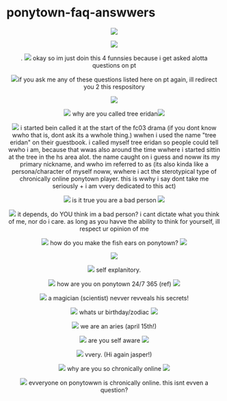 # ponytown-faq-answwers
<p align="center">
<img src="https://media.discordapp.net/attachments/1111020653341065289/1204251189466890250/Untitled1029_20240205212408.png?ex=65d40d51&is=65c19851&hm=6a0e37ad2a3854b31f5d60ef32c89bf36636dfb2a224ef98b005ef502a687f00&=&format=webp&quality=lossless&width=720&height=180"/>
<p align="center">
<img src="https://media.discordapp.net/attachments/1111020653341065289/1204246629733900368/Tumblr_l_723676233797501.gif?ex=65d40912&is=65c19412&hm=bb1e0f548f1703cbaf8927717a2fbdcf5305a31bd273e5ebb30186527e29d134&=&width=638&height=28"/>
<p align="center">

  <p align="center">
.
<img src="https://media.discordapp.net/attachments/1111020653341065289/1204246288355434617/Tumblr_l_723610074298779.gif?ex=65d408c0&is=65c193c0&hm=f99d0b1999993f9a2eb32b5251909ba4f9dfd32180889ec4b4468d1da6c9543a&=&width=24&height=24"/> okay so im just doin this 4 funnsies because i get asked alotta questions on pt
<p align="center">
<img src="https://media.discordapp.net/attachments/1111020653341065289/1204246288355434617/Tumblr_l_723610074298779.gif?ex=65d408c0&is=65c193c0&hm=f99d0b1999993f9a2eb32b5251909ba4f9dfd32180889ec4b4468d1da6c9543a&=&width=24&height=24"/>if you ask me any of these questions listed here on pt again, ill redirect you 2 this respository

<p align="center">
<img src="https://media.discordapp.net/attachments/1111020653341065289/1204246629733900368/Tumblr_l_723676233797501.gif?ex=65d40912&is=65c19412&hm=bb1e0f548f1703cbaf8927717a2fbdcf5305a31bd273e5ebb30186527e29d134&=&width=638&height=28"/>

<p align="center">
<img src="https://media.discordapp.net/attachments/1111020653341065289/1204246287537406013/Tumblr_l_723595024638136.gif?ex=65d408c0&is=65c193c0&hm=b0958aba9bfbace4fc114d64d37f16ba28b700bb91608e9546ac8c4cc99a9eb3&=&width=24&height=24"/> why are you called tree eridan<img src="https://media.discordapp.net/attachments/1111020653341065289/1204246287923552266/Tumblr_l_723603419120938.gif?ex=65d408c0&is=65c193c0&hm=bf2e16d5050a1766c0ff87785de682cbfe1b275ec58598f08990c08c2ab446ad&=&width=24&height=24"/>

<p align="center">
<img src="https://media.discordapp.net/attachments/1111020653341065289/1204246288355434617/Tumblr_l_723610074298779.gif?ex=65d408c0&is=65c193c0&hm=f99d0b1999993f9a2eb32b5251909ba4f9dfd32180889ec4b4468d1da6c9543a&=&width=24&height=24"/> i started bein called it at the start of the fc03 drama (if you dont know wwho that is, dont ask its a wwhole thing.) wwhen i used the name "tree eridan" on their guestbook. i called myself tree eridan so people could tell wwho i am, because that wwas also around the time wwhere i started sittin at the tree in the hs area alot. the name caught on i guess and noww its my primary nickname, and wwho im referred to as (its also kinda like a persona/character of myself noww, wwhere i act the sterotypical type of chronically online ponytown player. this is wwhy i say dont take me seriously + i am vvery dedicated to this act)

<p align="center">
<img src="https://media.discordapp.net/attachments/1111020653341065289/1204246287537406013/Tumblr_l_723595024638136.gif?ex=65d408c0&is=65c193c0&hm=b0958aba9bfbace4fc114d64d37f16ba28b700bb91608e9546ac8c4cc99a9eb3&=&width=24&height=24"/> is it true you are a bad person <img src="https://media.discordapp.net/attachments/1111020653341065289/1204246287923552266/Tumblr_l_723603419120938.gif?ex=65d408c0&is=65c193c0&hm=bf2e16d5050a1766c0ff87785de682cbfe1b275ec58598f08990c08c2ab446ad&=&width=24&height=24"/>

<p align="center">
<img src="https://media.discordapp.net/attachments/1111020653341065289/1204246288355434617/Tumblr_l_723610074298779.gif?ex=65d408c0&is=65c193c0&hm=f99d0b1999993f9a2eb32b5251909ba4f9dfd32180889ec4b4468d1da6c9543a&=&width=24&height=24"/> it depends, do YOU think im a bad person? i cant dictate what you think of me, nor do i care. as long as you havve the ability to think for yourself, ill respect ur opinion of me

<p align="center">
<img src="https://media.discordapp.net/attachments/1111020653341065289/1204246287537406013/Tumblr_l_723595024638136.gif?ex=65d408c0&is=65c193c0&hm=b0958aba9bfbace4fc114d64d37f16ba28b700bb91608e9546ac8c4cc99a9eb3&=&width=24&height=24"/> how do you make the fish ears on ponytown? <img src="https://media.discordapp.net/attachments/1111020653341065289/1204246287923552266/Tumblr_l_723603419120938.gif?ex=65d408c0&is=65c193c0&hm=bf2e16d5050a1766c0ff87785de682cbfe1b275ec58598f08990c08c2ab446ad&=&width=24&height=24"/>

<p align="center">
<img src="https://media.discordapp.net/attachments/1111020653341065289/1204266640577921095/image.png?ex=65d41bb5&is=65c1a6b5&hm=22f53b3b560e4ef56d576fda6b7df2db72f1bda313a9a1171160a68c90674d3e&=&format=webp&quality=lossless&width=610&height=729"/>
<p align="center">
<img src="https://media.discordapp.net/attachments/1111020653341065289/1204246288355434617/Tumblr_l_723610074298779.gif?ex=65d408c0&is=65c193c0&hm=f99d0b1999993f9a2eb32b5251909ba4f9dfd32180889ec4b4468d1da6c9543a&=&width=24&height=24"/> self explanitory.

<p align="center">
<img src="https://media.discordapp.net/attachments/1111020653341065289/1204246287537406013/Tumblr_l_723595024638136.gif?ex=65d408c0&is=65c193c0&hm=b0958aba9bfbace4fc114d64d37f16ba28b700bb91608e9546ac8c4cc99a9eb3&=&width=24&height=24"/> how are you on ponytown 24/7 365 (ref) <img src="https://media.discordapp.net/attachments/1111020653341065289/1204246287923552266/Tumblr_l_723603419120938.gif?ex=65d408c0&is=65c193c0&hm=bf2e16d5050a1766c0ff87785de682cbfe1b275ec58598f08990c08c2ab446ad&=&width=24&height=24"/>

<p align="center">
<img src="https://media.discordapp.net/attachments/1111020653341065289/1204246288355434617/Tumblr_l_723610074298779.gif?ex=65d408c0&is=65c193c0&hm=f99d0b1999993f9a2eb32b5251909ba4f9dfd32180889ec4b4468d1da6c9543a&=&width=24&height=24"/> a magician (scientist)  nevver revveals his secrets!  

<p align="center">
<img src="https://media.discordapp.net/attachments/1111020653341065289/1204246287537406013/Tumblr_l_723595024638136.gif?ex=65d408c0&is=65c193c0&hm=b0958aba9bfbace4fc114d64d37f16ba28b700bb91608e9546ac8c4cc99a9eb3&=&width=24&height=24"/> whats ur birthday/zodiac <img src="https://media.discordapp.net/attachments/1111020653341065289/1204246287923552266/Tumblr_l_723603419120938.gif?ex=65d408c0&is=65c193c0&hm=bf2e16d5050a1766c0ff87785de682cbfe1b275ec58598f08990c08c2ab446ad&=&width=24&height=24"/>

<p align="center">
<img src="https://media.discordapp.net/attachments/1111020653341065289/1204246288355434617/Tumblr_l_723610074298779.gif?ex=65d408c0&is=65c193c0&hm=f99d0b1999993f9a2eb32b5251909ba4f9dfd32180889ec4b4468d1da6c9543a&=&width=24&height=24"/> we are an aries (april 15th!) 

<p align="center">
<img src="https://media.discordapp.net/attachments/1111020653341065289/1204246287537406013/Tumblr_l_723595024638136.gif?ex=65d408c0&is=65c193c0&hm=b0958aba9bfbace4fc114d64d37f16ba28b700bb91608e9546ac8c4cc99a9eb3&=&width=24&height=24"/> are you self aware <img src="https://media.discordapp.net/attachments/1111020653341065289/1204246287923552266/Tumblr_l_723603419120938.gif?ex=65d408c0&is=65c193c0&hm=bf2e16d5050a1766c0ff87785de682cbfe1b275ec58598f08990c08c2ab446ad&=&width=24&height=24"/>


<p align="center">
<img src="https://media.discordapp.net/attachments/1111020653341065289/1204246288355434617/Tumblr_l_723610074298779.gif?ex=65d408c0&is=65c193c0&hm=f99d0b1999993f9a2eb32b5251909ba4f9dfd32180889ec4b4468d1da6c9543a&=&width=24&height=24"/> vvery. (Hi again jasper!)

<p align="center">
<img src="https://media.discordapp.net/attachments/1111020653341065289/1204246287537406013/Tumblr_l_723595024638136.gif?ex=65d408c0&is=65c193c0&hm=b0958aba9bfbace4fc114d64d37f16ba28b700bb91608e9546ac8c4cc99a9eb3&=&width=24&height=24"/> why are you so chronically online <img src="https://media.discordapp.net/attachments/1111020653341065289/1204246287923552266/Tumblr_l_723603419120938.gif?ex=65d408c0&is=65c193c0&hm=bf2e16d5050a1766c0ff87785de682cbfe1b275ec58598f08990c08c2ab446ad&=&width=24&height=24"/>

<p align="center">
<img src="https://media.discordapp.net/attachments/1111020653341065289/1204246288355434617/Tumblr_l_723610074298779.gif?ex=65d408c0&is=65c193c0&hm=f99d0b1999993f9a2eb32b5251909ba4f9dfd32180889ec4b4468d1da6c9543a&=&width=24&height=24"/> evveryone on ponytowwn is chronically online. this isnt evven a question?








